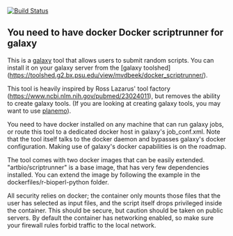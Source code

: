 [![Build Status](https://travis-ci.org/ARTbio/docker-scriptrunner.svg?branch=master)](https://travis-ci.org/ARTbio/docker-scriptrunner)

You need to have docker 
Docker scriptrunner for galaxy
-----------------------------

This is a [galaxy](https://github.com/galaxyproject/galaxy) tool that allows
users to submit random scripts.
You can install it on your galaxy server from the [galaxy toolshed] (https://toolshed.g2.bx.psu.edu/view/mvdbeek/docker_scriptrunner/).


This tool is heavily inspired by Ross Lazarus' tool factory
(https://www.ncbi.nlm.nih.gov/pubmed/23024011), but removes the ability to
create galaxy tools. (If you are looking at creating galaxy tools, you may want 
to use [planemo](https://planemo.readthedocs.io/en/latest/)).


You need to have docker installed on any machine that can run
galaxy jobs, or route this tool to a dedicated docker host
in galaxy's job_conf.xml. Note that the tool itself talks
to the docker daemon and bypasses galaxy's docker configuration.
Making use of galaxy's docker capabilities is on the roadmap.


The tool comes with two docker images that can be easily extended.
"artbio/scriptrunner" is a base image, that has very few dependencies installed.
You can extend the image by following the example in the dockerfiles/r-bioperl-python
folder.


All security relies on docker; the container only mounts those files that the user
has selected as input files, and the script itself drops privileged inside
the container. This should be secure, but caution should be taken on public servers.
By default the container has networking enabled, so make sure your firewall rules
forbid traffic to the local network.
